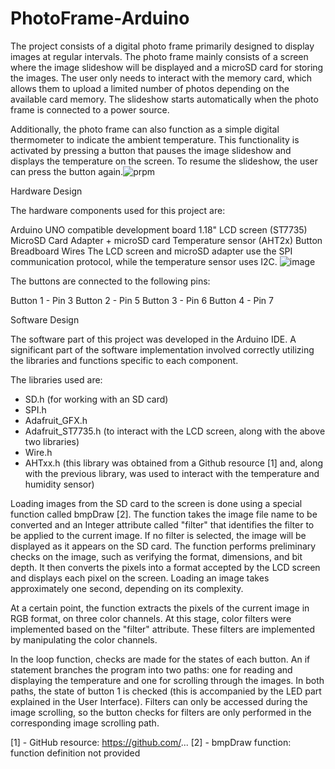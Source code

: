 # PhotoFrame-Arduino
The project consists of a digital photo frame primarily designed to display images at regular intervals. The photo frame mainly consists of a screen where the image slideshow will be displayed and a microSD card for storing the images. The user only needs to interact with the memory card, which allows them to upload a limited number of photos depending on the available card memory. The slideshow starts automatically when the photo frame is connected to a power source.

Additionally, the photo frame can also function as a simple digital thermometer to indicate the ambient temperature. This functionality is activated by pressing a button that pauses the image slideshow and displays the temperature on the screen. To resume the slideshow, the user can press the button again.![prpm](https://github.com/Raluca14/PhotoFrame-Arduino/assets/113622449/fe5feb74-1c5e-4ed4-bb24-3ce7e64eae2b)

Hardware Design

The hardware components used for this project are:

Arduino UNO compatible development board
1.18" LCD screen (ST7735)
MicroSD Card Adapter + microSD card
Temperature sensor (AHT2x)
Button
Breadboard
Wires
The LCD screen and microSD adapter use the SPI communication protocol, while the temperature sensor uses I2C.
![image](https://github.com/Raluca14/PhotoFrame-Arduino/assets/113622449/527db521-b368-45e7-ad97-cfb340c48121)

The buttons are connected to the following pins:

Button 1 - Pin 3
Button 2 - Pin 5
Button 3 - Pin 6
Button 4 - Pin 7

Software Design 

The software part of this project was developed in the Arduino IDE. A significant part of the software implementation involved correctly utilizing the libraries and functions specific to each component.

The libraries used are:

- SD.h (for working with an SD card)
- SPI.h
- Adafruit_GFX.h
- Adafruit_ST7735.h (to interact with the LCD screen, along with the above two libraries)
- Wire.h
- AHTxx.h (this library was obtained from a Github resource [1] and, along with the previous library, was used to interact with the temperature and humidity sensor)

Loading images from the SD card to the screen is done using a special function called bmpDraw [2]. The function takes the image file name to be converted and an Integer attribute called "filter" that identifies the filter to be applied to the current image. If no filter is selected, the image will be displayed as it appears on the SD card. The function performs preliminary checks on the image, such as verifying the format, dimensions, and bit depth. It then converts the pixels into a format accepted by the LCD screen and displays each pixel on the screen. Loading an image takes approximately one second, depending on its complexity.

At a certain point, the function extracts the pixels of the current image in RGB format, on three color channels. At this stage, color filters were implemented based on the "filter" attribute. These filters are implemented by manipulating the color channels.

In the loop function, checks are made for the states of each button. An if statement branches the program into two paths: one for reading and displaying the temperature and one for scrolling through the images. In both paths, the state of button 1 is checked (this is accompanied by the LED part explained in the User Interface). Filters can only be accessed during the image scrolling, so the button checks for filters are only performed in the corresponding image scrolling path.

[1] - GitHub resource: https://github.com/...
[2] - bmpDraw function: function definition not provided
